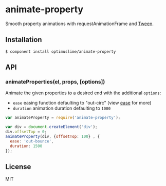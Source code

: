 # animate-property

  Smooth property animations with requestAnimationFrame and [Tween](https://github.com/component/tween).

## Installation

    $ component install optimuslime/animate-property

## API

### animateProperties(el, props, [options])

  Animate the given properties to a desired end with the additional `options`:

  - `ease` easing function defaulting to "out-circ" (view [ease](https://github.com/component/ease) for more)
  - `duration` animation duration defaulting to `1000`

```js
var animateProperty = require('animate-property');

var div = document.createElement('div');
div.offsetTop = 0;
animateProperty(div, {offsetTop: 100} , {
  ease: 'out-bounce',
  duration: 1500
});
```

## License

  MIT

